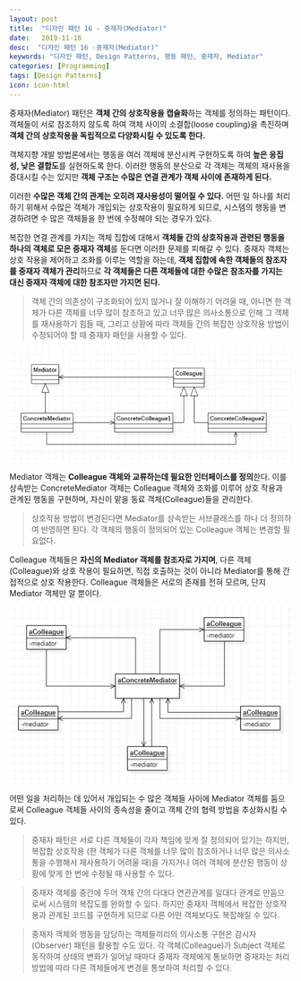 ```yaml
---
layout: post
title:  "디자인 패턴 16 - 중재자(Mediator)"
date:   2019-11-16
desc:  "디자인 패턴 16 -중재자(Mediator)"
keywords: "디자인 패턴, Design Patterns, 행동 패턴, 중재자, Mediator"
categories: [Programming]
tags: [Design Patterns]
icon: icon-html
---
```


중재자(Mediator) 패턴은 **객체 간의 상호작용을 캡슐화**하는 객체를 정의하는 패턴이다. 객체들이 서로 참조하지 않도록 하여 객체 사이의 소결합(loose coupling)을 촉진하며 **객체 간의 상호작용을 독립적으로 다양화시킬 수 있도록 한다.**

객체지향 개발 방법론에서는 행동을 여러 객체에 분산시켜 구현하도록 하여 **높은 응집성, 낮은 결합도**를 실현하도록 한다. 이러한 행동의 분산으로 각 객체는 객체의 재사용을 증대시킬 수는 있지만 **객체 구조는 수많은 연결 관계가 객체 사이에 존재하게 된다.**

이러한 **수많은 객체 간의 관계는 오히려 재사용성이 떨어질 수 있다.** 어떤 일 하나를 처리하기 위해서 수많은 객체가 개입되는 상호작용이 필요하게 되므로, 시스템의 행동을 변경하려면 수 많은 객체들을 한 번에 수정해야 되는 경우가 있다.

복잡한 연결 관계를 가지는 객체 집합에 대해서 **객체들 간의 상호작용과 관련된 행동을 하나의 객체로 모은 중재자 객체**를 둔다면 이러한 문제를 피해갈 수 있다. 중재자 객체는 상호 작용을 제어하고 조화를 이루는 역할을 하는데, **객체 집합에 속한 객체들의 참조자를 중재자 객체가 관리**하므로 **각 객체들은 다른 객체들에 대한 수많은 참조자를 가지는 대신 중재자 객체에 대한 참조자만 가지면 된다.**

> 객체 간의 의존성이 구조화되어 있지 않거나 잘 이해하기 어려울 때, 아니면 한 객체가 다른 객체를 너무 많이 참조하고 있고 너무 많은 의사소통으로 인해 그 객체를 재사용하기 힘들 때, 그리고 상황에 따라 객체들 간의 복잡한 상호작용 방법이 수정되어야 할 때 중재자 패턴을 사용할 수 있다.

![00.png](/static/assets/img/blog/programming/2019-11-16-design_patterns_16/00.png)

Mediator 객체는 **Colleague 객체와 교류하는데 필요한 인터페이스를 정의**한다. 이를 상속받는 ConcreteMediator 객체는 Colleague 객체와 조화를 이루어 상호 작용과 관계된 행동을 구현하며, 자신이 맡을 동료 객체(Colleague)들을 관리한다.

> 상호작용 방법이 변경된다면 Mediator를 상속받는 서브클래스를 하나 더 정의하여 반영하면 된다. 각 객체의 행동이 정의되어 있는 Colleague 객체는 변경할 필요없다.

Colleague 객체들은 **자신의 Mediator 객체를 참조자로 가지며**, 다른 객체(Colleague)와 상호 작용이 필요하면, 직접 호출하는 것이 아니라 Mediator를 통해 간접적으로 상호 작용한다. Colleague 객체들은 서로의 존재를 전혀 모르며, 단지 Mediator 객체만 알 뿐이다.

![01.png](/static/assets/img/blog/programming/2019-11-16-design_patterns_16/01.png)

어떤 일을 처리하는 데 있어서 개입되는 수 많은 객체들 사이에 Mediator 객체를 둠으로써 Colleague 객체들 사이의 종속성을 줄이고 객체 간의 협력 방법을 추상화시킬 수 있다. 

> 중재자 패턴은 서로 다른 객체들이 각자 책임에 맞게 잘 정의되어 있기는 하지만, 복잡합 상호작용 (한 객체가 다른 객체를 너무 많이 참조하거나 너무 많은 의사소통을 수행해서 재사용하기 어려울 때)을 가지거나 여러 객체에 분산된 행동이 상황에 맞게 한 번에 수정될 때 사용할 수 있다.

> 중재자 객체를 중간에 두어 객체 간의 다대다 연관관계를 일대다 관계로 만듬으로써 시스템의 복잡도를 완화할 수 있다. 하지만 중재자 객체에서 복잡한 상호작용과 관계된 코드를 구현하게 되므로 다른 어떤 객체보다도 복잡해질 수 있다.

> 중재자 객체와 행동을 담당하는 객체들끼리의 의사소통 구현은 감시자(Observer) 패턴을 활용할 수도 있다. 각 객체(Colleague)가 Subject 객체로 동작하여 상태의 변화가 일어날 때마다 중재자 객체에게 통보하면 중재자는 처리 방법에 따라 다른 객체들에게 변경을 통보하여 처리할 수 있다. 
